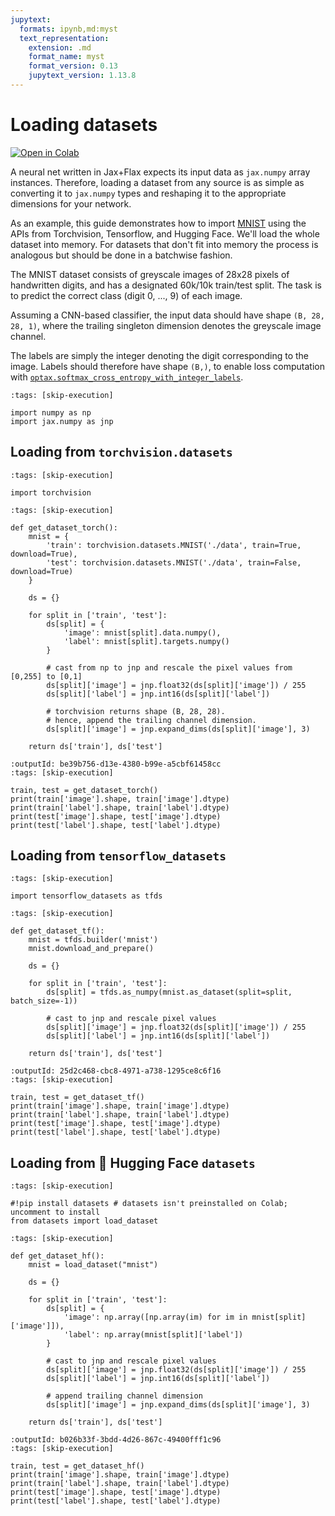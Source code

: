 ```yaml
---
jupytext:
  formats: ipynb,md:myst
  text_representation:
    extension: .md
    format_name: myst
    format_version: 0.13
    jupytext_version: 1.13.8
---
```


# Loading datasets

[![Open in Colab](https://colab.research.google.com/assets/colab-badge.svg)](https://colab.research.google.com/github/google/flax/blob/main/docs/guides/data_preprocessing/loading_datasets.ipynb)

A neural net written in Jax+Flax expects its input data as `jax.numpy` array instances. Therefore, loading a dataset from any source is as simple as converting it to `jax.numpy` types and reshaping it to the appropriate dimensions for your network.

As an example, this guide demonstrates how to import [MNIST](http://yann.lecun.com/exdb/mnist/) using the APIs from Torchvision, Tensorflow, and Hugging Face. We'll load the whole dataset into memory. For datasets that don't fit into memory the process is analogous but should be done in a batchwise fashion.

The MNIST dataset consists of greyscale images of 28x28 pixels of handwritten digits, and has a designated 60k/10k train/test split. The task is to predict the correct class (digit 0, ..., 9) of each image.

Assuming a CNN-based classifier, the input data should have shape `(B, 28, 28, 1)`, where the trailing singleton dimension denotes the greyscale image channel.

The labels are simply the integer denoting the digit corresponding to the image. Labels should therefore have shape `(B,)`, to enable loss computation with [`optax.softmax_cross_entropy_with_integer_labels`](https://optax.readthedocs.io/en/latest/api.html#optax.softmax_cross_entropy_with_integer_labels).

```{code-cell} ipython3
:tags: [skip-execution]

import numpy as np
import jax.numpy as jnp
```

## Loading from `torchvision.datasets`

```{code-cell} ipython3
:tags: [skip-execution]

import torchvision
```

```{code-cell} ipython3
:tags: [skip-execution]

def get_dataset_torch():
    mnist = {
        'train': torchvision.datasets.MNIST('./data', train=True, download=True),
        'test': torchvision.datasets.MNIST('./data', train=False, download=True)
    }

    ds = {}

    for split in ['train', 'test']:
        ds[split] = {
            'image': mnist[split].data.numpy(),
            'label': mnist[split].targets.numpy()
        }

        # cast from np to jnp and rescale the pixel values from [0,255] to [0,1]
        ds[split]['image'] = jnp.float32(ds[split]['image']) / 255
        ds[split]['label'] = jnp.int16(ds[split]['label'])

        # torchvision returns shape (B, 28, 28).
        # hence, append the trailing channel dimension.
        ds[split]['image'] = jnp.expand_dims(ds[split]['image'], 3)

    return ds['train'], ds['test']
```

```{code-cell} ipython3
:outputId: be39b756-d13e-4380-b99e-a5cbf61458cc
:tags: [skip-execution]

train, test = get_dataset_torch()
print(train['image'].shape, train['image'].dtype)
print(train['label'].shape, train['label'].dtype)
print(test['image'].shape, test['image'].dtype)
print(test['label'].shape, test['label'].dtype)
```

## Loading from `tensorflow_datasets`

```{code-cell} ipython3
:tags: [skip-execution]

import tensorflow_datasets as tfds
```

```{code-cell} ipython3
:tags: [skip-execution]

def get_dataset_tf():
    mnist = tfds.builder('mnist')
    mnist.download_and_prepare()

    ds = {}

    for split in ['train', 'test']:
        ds[split] = tfds.as_numpy(mnist.as_dataset(split=split, batch_size=-1))

        # cast to jnp and rescale pixel values
        ds[split]['image'] = jnp.float32(ds[split]['image']) / 255
        ds[split]['label'] = jnp.int16(ds[split]['label'])

    return ds['train'], ds['test']
```

```{code-cell} ipython3
:outputId: 25d2c468-cbc8-4971-a738-1295ce8c6f16
:tags: [skip-execution]

train, test = get_dataset_tf()
print(train['image'].shape, train['image'].dtype)
print(train['label'].shape, train['label'].dtype)
print(test['image'].shape, test['image'].dtype)
print(test['label'].shape, test['label'].dtype)
```

## Loading from 🤗 Hugging Face `datasets`

```{code-cell} ipython3
:tags: [skip-execution]

#!pip install datasets # datasets isn't preinstalled on Colab; uncomment to install
from datasets import load_dataset
```

```{code-cell} ipython3
:tags: [skip-execution]

def get_dataset_hf():
    mnist = load_dataset("mnist")

    ds = {}

    for split in ['train', 'test']:
        ds[split] = {
            'image': np.array([np.array(im) for im in mnist[split]['image']]),
            'label': np.array(mnist[split]['label'])
        }

        # cast to jnp and rescale pixel values
        ds[split]['image'] = jnp.float32(ds[split]['image']) / 255
        ds[split]['label'] = jnp.int16(ds[split]['label'])

        # append trailing channel dimension
        ds[split]['image'] = jnp.expand_dims(ds[split]['image'], 3)

    return ds['train'], ds['test']
```

```{code-cell} ipython3
:outputId: b026b33f-3bdd-4d26-867c-49400fff1c96
:tags: [skip-execution]

train, test = get_dataset_hf()
print(train['image'].shape, train['image'].dtype)
print(train['label'].shape, train['label'].dtype)
print(test['image'].shape, test['image'].dtype)
print(test['label'].shape, test['label'].dtype)
```

